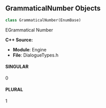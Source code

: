 ## GrammaticalNumber Objects

```python
class GrammaticalNumber(EnumBase)
```

EGrammatical Number

**C++ Source:**

- **Module**: Engine
- **File**: DialogueTypes.h

<a id="unreal.GrammaticalNumber.SINGULAR"></a>

#### SINGULAR

0

<a id="unreal.GrammaticalNumber.PLURAL"></a>

#### PLURAL

1

<a id="unreal.TypedElementWorldType"></a>